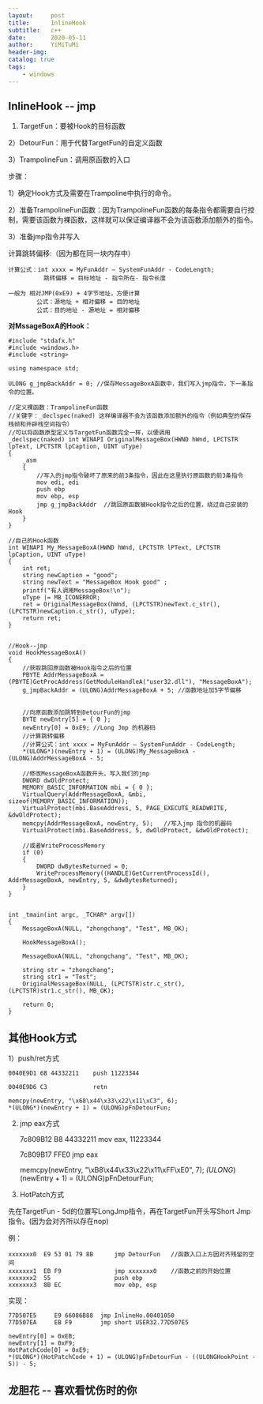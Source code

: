```yaml
---
layout:     post
title:      InlineHook
subtitle:   c++
date:       2020-05-11
author:     YiMiTuMi
header-img: 
catalog: true
tags:
    - windows
---
```


## InlineHook -- jmp

1) TargetFun：要被Hook的目标函数

2）DetourFun：用于代替TargetFun的自定义函数

3）TrampolineFun：调用原函数的入口

步骤：

1）确定Hook方式及需要在Trampoline中执行的命令。

2）准备TrampolineFun函数：因为TrampolineFun函数的每条指令都需要自行控制，需要该函数为裸函数，这样就可以保证编译器不会为该函数添加额外的指令。

3）准备jmp指令并写入

计算跳转偏移:（因为都在同一块内存中）

	计算公式：int xxxx = MyFunAddr – SystemFunAddr - CodeLength;
			  跳转偏移 = 目标地址 - 指令所在- 指令长度

	一般为 相对JMP(0xE9) + 4字节地址，方便计算 
	        公式：源地址 + 相对偏移 = 目的地址
	        公式：目的地址 - 源地址 = 相对偏移

**对MssageBoxA的Hook：**

	#include "stdafx.h"
	#include <windows.h>
	#include <string>
	
	using namespace std;
	
	ULONG g_jmpBackAddr = 0; //保存MessageBoxA函数中，我们写入jmp指令，下一条指令的位置。
	
	//定义裸函数：TrampolineFun函数
	//关键字：_declspec(naked) 这样编译器不会为该函数添加额外的指令（例如典型的保存栈帧和开辟栈空间指令）
	//可以将函数原型定义与TargetFun函数完全一样，以便调用
	_declspec(naked) int WINAPI OriginalMessageBox(HWND hWnd, LPCTSTR lpText, LPCTSTR lpCaption, UINT uType)
	{
		_asm
		{
			//写入的jmp指令破坏了原来的前3条指令，因此在这里执行原函数的前3条指令
			mov edi, edi
			push ebp
			mov ebp, esp
			jmp g_jmpBackAddr  //跳回原函数被Hook指令之后的位置，绕过自己安装的Hook
		}
	}
	
	//自己的Hook函数
	int WINAPI My_MessageBoxA(HWND hWnd, LPCTSTR lPText, LPCTSTR lpCaption, UINT uType)
	{
		int ret;
		string newCaption = "good";
		string newText = "MessageBox Hook good" ;
		printf("有人调用MessageBox!\n");
		uType |= MB_ICONERROR;
		ret = OriginalMessageBox(hWnd, (LPCTSTR)newText.c_str(), (LPCTSTR)newCaption.c_str(), uType);
		return ret;
	}
	
	
	//Hook--jmp
	void HookMessageBoxA()
	{
		//获取跳回原函数被Hook指令之后的位置
		PBYTE AddrMessageBoxA = (PBYTE)GetProcAddress(GetModuleHandleA("user32.dll"), "MessageBoxA");
		g_jmpBackAddr = (ULONG)AddrMessageBoxA + 5; //函数地址加5字节偏移
	
	
		//向原函数添加跳转到DetourFun的jmp
		BYTE newEntry[5] = { 0 };
		newEntry[0] = 0xE9; //Long Jmp 的机器码
		//计算跳转偏移
		//计算公式：int xxxx = MyFunAddr – SystemFunAddr - CodeLength;
		*(ULONG*)(newEntry + 1) = (ULONG)My_MessageBoxA - (ULONG)AddrMessageBoxA - 5;
	
		//修改MessageBoxA函数开头，写入我们的jmp
		DWORD dwOldProtect;
		MEMORY_BASIC_INFORMATION mbi = { 0 };
		VirtualQuery(AddrMessageBoxA, &mbi, sizeof(MEMORY_BASIC_INFORMATION));
		VirtualProtect(mbi.BaseAddress, 5, PAGE_EXECUTE_READWRITE, &dwOldProtect);
		memcpy(AddrMessageBoxA, newEntry, 5);   //写入jmp 指令的机器码
		VirtualProtect(mbi.BaseAddress, 5, dwOldProtect, &dwOldProtect);
		
		//或者WriteProcessMemory
		if (0)
		{
			DWORD dwBytesReturned = 0;
			WriteProcessMemory((HANDLE)GetCurrentProcessId(), AddrMessageBoxA, newEntry, 5, &dwBytesReturned);
		}
	}
	
	
	int _tmain(int argc, _TCHAR* argv[])
	{
		MessageBoxA(NULL, "zhongchang", "Test", MB_OK);
	
		HookMessageBoxA();
	
		MessageBoxA(NULL, "zhongchang", "Test", MB_OK);
		
		string str = "zhongchang";
		string str1 = "Test";
		OriginalMessageBox(NULL, (LPCTSTR)str.c_str(), (LPCTSTR)str1.c_str(), MB_OK);
	
		return 0;
	}


## 其他Hook方式

1）push/ret方式

	0040E9D1 68 44332211    push 11223344
	
	0040E9D6 C3             retn
	
	memcpy(newEntry, "\x68\x44\x33\x22\x11\xC3", 6);
	*(ULONG*)(newEntry + 1) = (ULONG)pFnDetourFun;

2) jmp eax方式

	7c809B12 B8 44332211  mov eax, 11223344
	
	7c809B17 FFE0         jmp eax
	
	memcpy(newEntry, "\xB8\x44\x33\x22\x11\xFF\xE0", 7);
	*(ULONG*)(newEntry + 1) = (ULONG)pFnDetourFun;

3) HotPatch方式

先在TargetFun - 5d的位置写LongJmp指令，再在TargetFun开头写Short Jmp指令。(因为会对齐所以存在nop)

例：

	xxxxxxx0  E9 53 01 79 8B      jmp DetourFun   //函数入口上方因对齐残留的空间
	xxxxxxx1  EB F9               jmp xxxxxxx0    //函数之前的开始位置
	xxxxxxx2  55                  push ebp
	xxxxxxx3  8B EC               mov ebp, esp

实现：
	
	77D507E5     E9 66086B88  jmp InlineHo.00401050
	77D507EA     EB F9        jmp short USER32.77D507E5
	
	newEntry[0] = 0xEB; 
	newEntry[1] = 0xF9;
	HotPatchCode[0] = 0xE9;
	*(ULONG*)(HotPatchCode + 1) = (ULONG)pFnDetourFun - ((ULONGHookPoint - 5)) - 5;

## 龙胆花 -- 喜欢看忧伤时的你 



